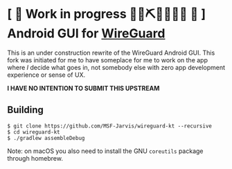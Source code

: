 # \[ 🚧 Work in progress 👷‍♀️⛏👷🔧️👷🔧 🚧 \] Android GUI for [WireGuard](https://www.wireguard.com/)

This is an under construction rewrite of the WireGuard Android GUI. This fork was initiated for me
to have someplace for me to work on the app where _I_ decide what goes in, not somebody else
with zero app development experience or sense of UX.

**I HAVE NO INTENTION TO SUBMIT THIS UPSTREAM**

## Building

```
$ git clone https://github.com/MSF-Jarvis/wireguard-kt --recursive
$ cd wireguard-kt
$ ./gradlew assembleDebug
```

Note: on macOS you also need to install the GNU `coreutils` package through homebrew.